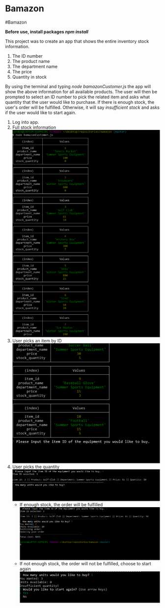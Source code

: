 # Bamazon

#Bamazon

**Before use, install packages *npm install***

This project was to create an app that shows the entire inventory stock information.
1. The ID number
2. The product name
3. The department name
4. The price
5. Quantity in stock

By using the terminal and typing *node bamazonCustomer.js* the app will show the above information for all available products.
The user will then be prompted to select an ID number to pick the related item and asks what quantity that the user would like to purchase.
If there is enough stock, the user's order will be fulfilled. Otherwise, it will say *insufficient stock* and asks if the user would like to start again.

1. Log into app.
2. Full stock information
![FullSearch](/screenshots/FullSearch.PNG)
3. User picks an item by ID
![IDSearch](/screenshots/PromptIDSearch.PNG)
4. User picks the quantity ![PromptUnits](/screenshots/SearchedIDPromptUnits.PNG)
    * If enough stock, the order will be fulfilled
    ![Fulfilled](/screenshots/OrderFulfilled.PNG)
    * If not enough stock, the order will not be fulfilled, choose to start again
    ![Insufficient](/screenshots/InsufficientQuantity.PNG)

